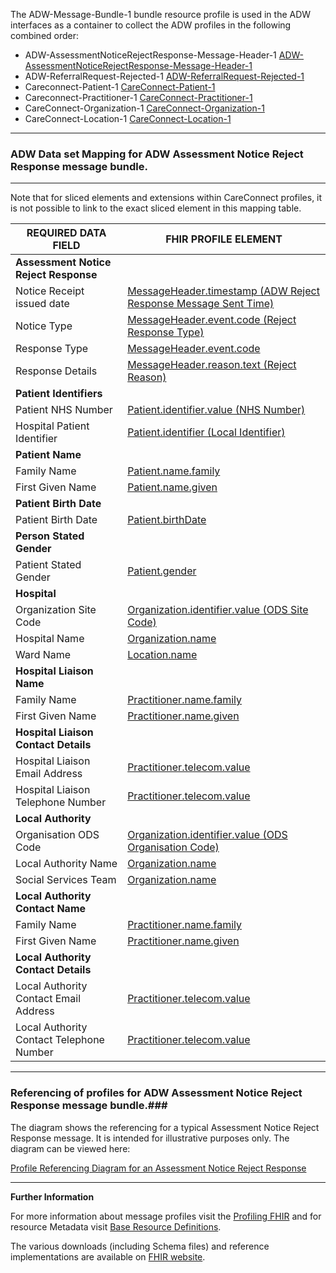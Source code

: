 
The ADW-Message-Bundle-1 bundle resource profile is used in the ADW interfaces as a container to collect the ADW profiles in the following combined order: 

- ADW-AssessmentNoticeRejectResponse-Message-Header-1 [ADW-AssessmentNoticeRejectResponse-Message-Header-1]
- ADW-ReferralRequest-Rejected-1 [ADW-ReferralRequest-Rejected-1]
- Careconnect-Patient-1 [CareConnect-Patient-1]
- Careconnect-Practitioner-1 [CareConnect-Practitioner-1]
- CareConnect-Organization-1 [CareConnect-Organization-1]
- CareConnect-Location-1 [CareConnect-Location-1]

----------


###  ADW Data set Mapping for ADW Assessment Notice Reject Response message bundle. ###


----------

Note that for sliced elements and extensions within CareConnect profiles, it is not possible to link to the exact sliced element in this mapping table.


| REQUIRED DATA FIELD                      | FHIR PROFILE ELEMENT                              |
|------------------------------------------|---------------------------------------------------|
| **Assessment Notice Reject Response**    |                                                   |
| Notice Receipt issued date               | [MessageHeader.timestamp (ADW Reject Response Message Sent Time)]                        |
| Notice Type                              | [MessageHeader.event.code (Reject Response Type)]                 |
| Response Type                            | [MessageHeader.event.code]                                    |
| Response Details                         | [MessageHeader.reason.text (Reject Reason)]                                       |
| **Patient Identifiers**                  |                                                   |
| Patient NHS Number                       | [Patient.identifier.value (NHS Number)]                          |
| Hospital Patient Identifier              | [Patient.identifier (Local Identifier)]            |
| **Patient Name**                         |                                                  |
| Family Name                              | [Patient.name.family]                                     |
| First Given Name                         | [Patient.name.given]                                       |
| **Patient Birth Date**                   |                                                  |
| Patient Birth Date                       | [Patient.birthDate]                                      |
| **Person Stated Gender**                 |                                                  |
| Patient Stated Gender                    | [Patient.gender]                                         |
| **Hospital**                             |                                                  |
| Organization Site Code                   | [Organization.identifier.value (ODS Site Code)]             |
| Hospital Name                            | [Organization.name]                                |
| Ward Name                                | [Location.name]                                     |
| **Hospital Liaison Name**                |                                                  |
| Family Name                              | [Practitioner.name.family]                                  |
| First Given Name                         | [Practitioner.name.given]                         |
| **Hospital Liaison Contact Details**     |                                                  |
| Hospital Liaison Email Address           | [Practitioner.telecom.value]               |
| Hospital Liaison Telephone Number        | [Practitioner.telecom.value]                            |
| **Local Authority**                      |                                                  |
| Organisation ODS Code                    | [Organization.identifier.value (ODS Organisation Code)]                                     |
| Local Authority Name                     | [Organization.name]                         |
| Social Services Team                     | [Organization.name] 
| **Local Authority Contact Name**         |                                                   |
| Family Name                              | [Practitioner.name.family]                                  |
| First Given Name                         | [Practitioner.name.given]                                  |
| **Local Authority Contact Details**      |                                                   |
| Local Authority Contact Email Address    | [Practitioner.telecom.value]                            |
| Local Authority Contact Telephone Number | [Practitioner.telecom.value]                    |



[ADW-AssessmentNoticeRejectResponse-Message-Header-1]: adw-assessment-notice-reject-response-message-header-1.html
[ADW-ReferralRequest-Rejected-1]: adw-referral-request-rejected-1.html
[careconnect-patient-1]: careconnect-patient-1.html
[careconnect-practitioner-1]: careconnect-practitioner-1.html
[CareConnect-Organization-1]: careconnect-organization-1.html
[CareConnect-ADW-Encounter-1]: careconnect-adw-encounter-1.html
[CareConnect-Organization-1]: careconnect-organization-1.html
[careconnect-location-1]: careconnect-location-1.html


[MessageHeader.timestamp (ADW Reject Response Message Sent Time)]: adw-assessment-notice-reject-response-message-header-1-dict.html#MessageHeader.ADW%20Reject%20Response%20Message%20Sent%20Time
[MessageHeader.event.code (Reject Response Type)]: adw-assessment-notice-reject-response-message-header-1-dict.html#MessageHeader.event.Reject%20Response%20Type
[MessageHeader.event.code]: adw-assessment-notice-reject-response-message-header-1-dict.html#MessageHeader.event.Reject%20Response%20Type
[MessageHeader.reason.text (Reject Reason)]: adw-assessment-notice-reject-response-message-header-1-dict.html#MessageHeader.reason.Reject%20Reason%20Details
[Patient.identifier.value (NHS Number)]: careconnect-patient-1-dict.html#Patient.identifier.value
[Patient.identifier (Local Identifier)]: careconnect-patient-1-dict.html#Patient.identifier.value 
[Patient.name.family]: careconnect-patient-1-dict.html#Patient.name.family
[Patient.name.given]: careconnect-patient-1-dict.html#Patient.name.given
[Patient.birthDate]: careconnect-patient-1-dict.html#Patient.birthDate
[Patient.gender]: careconnect-patient-1-dict.html#Patient.gender
[Organization.identifier.value (ODS Site Code)]: CareConnect-Organization-1-dict.html#Organization.identifier.value
[Organization.name]: careconnect-organization-1-dict.html#Organization.name
[Location.name]: careconnect-location-1-dict.html#Location.name
[Organization.identifier.value (ODS Site Code)]: careconnect-organization-1-dict.html#Organization.identifier.value
[Organization.name]: CareConnect-Organization-1-dict.html#Organization.name
[Practitioner.name.family]: careconnect-practitioner-1-dict.html#Practitioner.name.family
[Practitioner.name.given]: careconnect-practitioner-1-dict.html#Practitioner.name.given
[Practitioner.telecom.value]: careconnect-practitioner-1-dict.html#Practitioner.telecom.value
[Practitioner.telecom.value]: careconnect-practitioner-1-dict.html#Practitioner.telecom.value
[Organization.identifier.value (ODS Organisation Code)]: careconnect-organization-1-dict.html#Organization.identifier.value
[Organization.name]: careconnect-organization-1-dict.html#Organization.name
[Organization.name]: careconnect-organization-1-dict.html#Organization.name
[Practitioner.name.family]: careconnect-practitioner-1-dict.html#Practitioner.name.family
[Practitioner.name.given]: careconnect-practitioner-1-dict.html#Practitioner.name.given
[Practitioner.telecom.value]: careconnect-practitioner-1-dict.html#Practitioner.telecom.value
[Practitioner.telecom.value]: careconnect-practitioner-1-dict.html#Practitioner.telecom.value

----------


### Referencing of profiles for ADW Assessment Notice Reject Response message bundle.###


The diagram shows the referencing for a typical Assessment Notice Reject Response message. It is intended for illustrative purposes only. The diagram can be viewed here:

[Profile Referencing Diagram for an Assessment Notice Reject Response](../Profile.ADW-AssessmentNoticeRejectResponse/MessageReferencing4.png)

----------


**Further Information**

For more information about message profiles visit the [Profiling FHIR] and for resource Metadata visit [Base Resource Definitions].

The various downloads (including Schema files) and reference implementations are available on [FHIR website].

[Profiling FHIR]: http://hl7.org/fhir/DSTU2/profiling.html
[FHIR website]: http://hl7.org/fhir/DSTU2/index.html
[Base Resource Definitions]: http://hl7.org/fhir/DSTU2/resource.html
